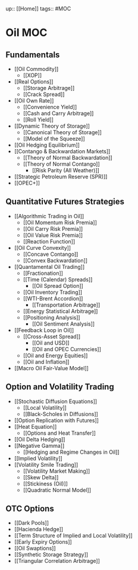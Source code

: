 up:: [[Home]]
tags:: #MOC 
# Oil MOC
## Fundamentals
- [[Oil Commodity]]
	- [[XOP]]
- [[Real Options]]
	- [[Storage Arbitrage]]
	- [[Crack Spread]]
- [[Oil Own Rate]]
	- [[Convenience Yield]]
	- [[Cash and Carry Arbitrage]]
	- [[Roll Yield]]
- [[Dynamic Theory of Storage]]
	- [[Canonical Theory of Storage]]
	- [[Model of the Squeeze]]
- [[Oil Hedging Equilibrium]]
- [[Contango & Backwardation Markets]]
	- [[Theory of Normal Backwardation]]
	- [[Theory of Normal Contango]]
		- [[Risk Parity (All Weather)]]
- [[Strategic Petroleum Reserve (SPR)]]
- [[OPEC+]]
## Quantitative Futures Strategies
- [[Algorithmic Trading in Oil]]
	- [[Oil Momentum Risk Premia]]
	- [[Oil Carry Risk Premia]]
	- [[Oil Value Risk Premia]]
	- [[Reaction Function]]
- [[Oil Curve Convexity]]
	- [[Concave Contango]]
	- [[Convex Backwardation]]
- [[Quantamental Oil Trading]]
	- [[Fractionation]]
	- [[Time (Calendar) Spreads]]
		- [[Oil Spread Option]]
	- [[Oil Inventory Trading]]
	- [[WTI-Brent Accordion]]
		- [[Transportation Arbitrage]]
	- [[Energy Statistical Arbitrage]]
	- [[Positioning Analysis]]
		- [[Oil Sentiment Analysis]]
- [[Feedback Loop in Oil]]
	- [[Cross-Asset Spread]]
		- [[Oil and USD]]
		- [[Oil and OPEC Currencies]]
	- [[Oil and Energy Equities]]
	- [[Oil and Inflation]]
- [[Macro Oil Fair-Value Model]]
## Option and Volatility Trading
- [[Stochastic Diffusion Equations]]
	- [[Local Volatility]]
	- [[Black-Scholes in Diffusions]]
- [[Option Replication with Futures]]
- [[Heat Equation]]
	- [[Options and Heat Transfer]]
- [[Oil Delta Hedging]]
- [[Negative Gamma]]
	- [[Hedging and Regime Changes in Oil]]
- [[Implied Volatility]]
- [[Volatility Smile Trading]]
	- [[Volatility Market Making]]
	- [[Skew Delta]]
	- [[Stickiness (Oil)]]
	- [[Quadratic Normal Model]]
## OTC Options
- [[Dark Pools]]
- [[Hacienda Hedge]]
- [[Term Structure of Implied and Local Volatility]]
- [[Early Expiry Options]]
- [[Oil Swaptions]]
- [[Synthetic Storage Strategy]]
- [[Triangular Correlation Arbitrage]]


